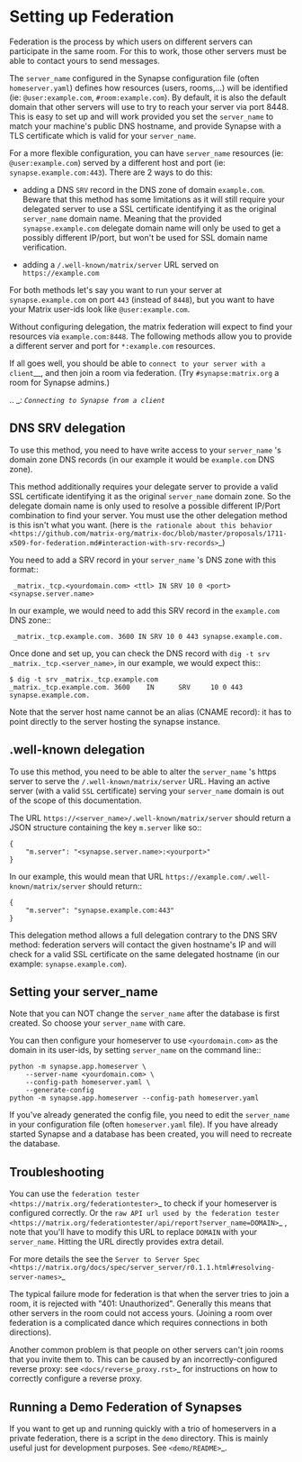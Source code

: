 Setting up Federation
=====================

Federation is the process by which users on different servers can participate
in the same room. For this to work, those other servers must be able to contact
yours to send messages.

The ``server_name`` configured in the Synapse configuration file (often
``homeserver.yaml``) defines how resources (users, rooms,...) will be
identified (ie: ``@user:example.com``, ``#room:example.com``). By
default, it is also the default domain that other servers will use to
try to reach your server via port 8448. This is easy to set
up and will work provided you set the ``server_name`` to match your
machine's public DNS hostname, and provide Synapse with a TLS certificate
which is valid for your ``server_name``.

For a more flexible configuration, you can have ``server_name``
resources (ie: ``@user:example.com``) served by a different host and
port (ie: ``synapse.example.com:443``). There are 2 ways to do this:

- adding a DNS ``SRV`` record in the DNS zone of domain
  ``example.com``. Beware that this method has some limitations as it
  will still require your delegated server to use a SSL certificate
  identifying it as the original ``server_name`` domain name. Meaning
  that the provided ``synapse.example.com`` delegate domain name will
  only be used to get a possibly different IP/port, but won't be used
  for SSL domain name verification.

- adding a ``/.well-known/matrix/server`` URL served on ``https://example.com``

For both methods let's say you want to run your server at
``synapse.example.com`` on port ``443`` (instead of ``8448``), but you
want to have your Matrix user-ids look like ``@user:example.com``.

Without configuring delegation, the matrix federation will
expect to find your resources via ``example.com:8448``. The
following methods allow you to provide a different server and port for
``*:example.com`` resources.

If all goes well, you should be able to `connect to your server with a client`__,
and then join a room via federation. (Try ``#synapse:matrix.org`` a room for 
Synapse admins.)

.. __: `Connecting to Synapse from a client`_

DNS SRV delegation
------------------

To use this method, you need to have write access to your
``server_name`` 's domain zone DNS records (in our example it would be
``example.com`` DNS zone).

This method additionally requires your delegate server to provide a
valid SSL certificate identifying it as the original ``server_name``
domain zone. So the delegate domain name is only used to resolve a possible 
different IP/Port combination to find your server. You must use the other 
delegation method is this isn't what you want. (here is 
`the rationale about this behavior <https://github.com/matrix-org/matrix-doc/blob/master/proposals/1711-x509-for-federation.md#interaction-with-srv-records>`_)

You need to add a SRV record in your ``server_name`` 's DNS zone with
this format::

     _matrix._tcp.<yourdomain.com> <ttl> IN SRV 10 0 <port> <synapse.server.name>

In our example, we would need to add this SRV record in the
``example.com`` DNS zone::

     _matrix._tcp.example.com. 3600 IN SRV 10 0 443 synapse.example.com.


Once done and set up, you can check the DNS record with ``dig -t srv
_matrix._tcp.<server_name>``, in our example, we would expect this::

    $ dig -t srv _matrix._tcp.example.com
    _matrix._tcp.example.com. 3600    IN      SRV     10 0 443 synapse.example.com.

Note that the server host name cannot be an alias (CNAME record): it has to point
directly to the server hosting the synapse instance.


.well-known delegation
----------------------

To use this method, you need to be able to alter the
``server_name`` 's https server to serve the ``/.well-known/matrix/server`` 
URL. Having an active server (with a valid ``SSL`` certificate) serving your 
``server_name`` domain is out of the scope of this documentation.

The URL ``https://<server_name>/.well-known/matrix/server`` should
return a JSON structure containing the key ``m.server`` like so::

    {
	    "m.server": "<synapse.server.name>:<yourport>"
    }

In our example, this would mean that URL ``https://example.com/.well-known/matrix/server``
should return::

    {
	    "m.server": "synapse.example.com:443"
    }

This delegation method allows a full delegation contrary to the DNS SRV
method: federation servers will contact the given hostname's IP and
will check for a valid SSL certificate on the same delegated hostname (in our
example: ``synapse.example.com``).


Setting your server_name
------------------------

Note that you can NOT change the ``server_name`` after the database
is first created.  So choose your ``server_name`` with care.

You can then configure your homeserver to use ``<yourdomain.com>`` as the domain in
its user-ids, by setting ``server_name`` on the command line::

    python -m synapse.app.homeserver \
        --server-name <yourdomain.com> \
        --config-path homeserver.yaml \
        --generate-config
    python -m synapse.app.homeserver --config-path homeserver.yaml

If you've already generated the config file, you need to edit the ``server_name``
in your configuration file (often ``homeserver.yaml`` file). If you have 
already started Synapse and a database has been created, you will need to 
recreate the database.


Troubleshooting
---------------

You can use the `federation tester
<https://matrix.org/federationtester>`_ to check if your homeserver is
configured correctly. Or the `raw API url used by the federation tester
<https://matrix.org/federationtester/api/report?server_name=DOMAIN>`_
, note that you'll have to modify this URL to replace ``DOMAIN`` with your
``server_name``. Hitting the URL directly provides extra detail.

For more details the see the `Server to Server Spec <https://matrix.org/docs/spec/server_server/r0.1.1.html#resolving-server-names>`_

The typical failure mode for federation is that when the server tries to join 
a room, it is rejected with "401: Unauthorized". Generally this means that other
servers in the room could not access yours. (Joining a room over federation is 
a complicated dance which requires connections in both directions).

Another common problem is that people on other servers can't join rooms that
you invite them to. This can be caused by an incorrectly-configured reverse
proxy: see `<docs/reverse_proxy.rst>`_ for instructions on how to correctly
configure a reverse proxy.


Running a Demo Federation of Synapses
-------------------------------------

If you want to get up and running quickly with a trio of homeservers in a
private federation, there is a script in the ``demo`` directory. This is mainly
useful just for development purposes. See `<demo/README>`_.
